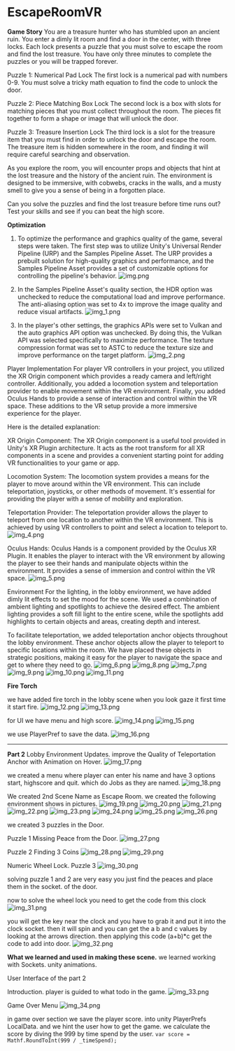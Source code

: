 # EscapeRoomVR
**Game Story**
You are a treasure hunter who has stumbled upon an ancient ruin. You enter a dimly lit room and find a door in the center, with three locks. Each lock presents a puzzle that you must solve to escape the room and find the lost treasure. You have only three minutes to complete the puzzles or you will be trapped forever.

Puzzle 1: Numerical Pad Lock The first lock is a numerical pad with numbers 0-9. You must solve a tricky math equation to find the code to unlock the door.

Puzzle 2: Piece Matching Box Lock The second lock is a box with slots for matching pieces that you must collect throughout the room. The pieces fit together to form a shape or image that will unlock the door.

Puzzle 3: Treasure Insertion Lock The third lock is a slot for the treasure item that you must find in order to unlock the door and escape the room. The treasure item is hidden somewhere in the room, and finding it will require careful searching and observation.

As you explore the room, you will encounter props and objects that hint at the lost treasure and the history of the ancient ruin. The environment is designed to be immersive, with cobwebs, cracks in the walls, and a musty smell to give you a sense of being in a forgotten place.

Can you solve the puzzles and find the lost treasure before time runs out? Test your skills and see if you can beat the high score.

**Optimization**
1. To optimize the performance and graphics quality of the game, several steps were taken. The first step was to utilize Unity's Universal Render Pipeline (URP) and the Samples Pipeline Asset. The URP provides a prebuilt solution for high-quality graphics and performance, and the Samples Pipeline Asset provides a set of customizable options for controlling the pipeline's behavior.
     ![img.png](img.png)
 
2. In the Samples Pipeline Asset's quality section, the HDR option was unchecked to reduce the computational load and improve performance. The anti-aliasing option was set to 4x to improve the image quality and reduce visual artifacts.
     ![img_1.png](img_1.png)
 
3. In the player's other settings, the graphics APIs were set to Vulkan and the auto graphics API option was unchecked. By doing this, the Vulkan API was selected specifically to maximize performance. The texture compression format was set to ASTC to reduce the texture size and improve performance on the target platform.
     ![img_2.png](img_2.png)

Player Implementation
For player VR controllers in your project, you utilized the XR Origin component which provides a ready camera and left/right controller. Additionally, you added a locomotion system and teleportation provider to enable movement within the VR environment. Finally, you added Oculus Hands to provide a sense of interaction and control within the VR space. These additions to the VR setup provide a more immersive experience for the player.

Here is the detailed explanation:

XR Origin Component:
The XR Origin component is a useful tool provided in Unity's XR Plugin architecture. It acts as the root transform for all XR components in a scene and provides a convenient starting point for adding VR functionalities to your game or app.

Locomotion System:
The locomotion system provides a means for the player to move around within the VR environment. This can include teleportation, joysticks, or other methods of movement. It's essential for providing the player with a sense of mobility and exploration.

Teleportation Provider:
The teleportation provider allows the player to teleport from one location to another within the VR environment. This is achieved by using VR controllers to point and select a location to teleport to.
     ![img_4.png](img_4.png)

Oculus Hands:
Oculus Hands is a component provided by the Oculus XR Plugin. It enables the player to interact with the VR environment by allowing the player to see their hands and manipulate objects within the environment. It provides a sense of immersion and control within the VR space.
     ![img_5.png](img_5.png)


Environment
For the lighting, in the lobby environment, we have added dimly lit effects to set the mood for the scene. We used a combination of ambient lighting and spotlights to achieve the desired effect. The ambient lighting provides a soft fill light to the entire scene, while the spotlights add highlights to certain objects and areas, creating depth and interest.

To facilitate teleportation, we added teleportation anchor objects throughout the lobby environment. These anchor objects allow the player to teleport to specific locations within the room. We have placed these objects in strategic positions, making it easy for the player to navigate the space and get to where they need to go.
![img_6.png](img_6.png)
![img_8.png](img_8.png)
![img_7.png](img_7.png)
![img_9.png](img_9.png)
![img_10.png](img_10.png)
![img_11.png](img_11.png)

**Fire Torch**

we have added fire torch in the lobby scene when you look gaze it first time it start fire.
![img_12.png](img_12.png)
![img_13.png](img_13.png)

for UI we have menu and high score.
![img_14.png](img_14.png)
![img_15.png](img_15.png)

we use PlayerPref to save the data.
![img_16.png](img_16.png)

---------------------------------------------------------------------------------------------------------
**Part 2**
Lobby Environment Updates.
improve the Quality of Teleportation Anchor with Animation on Hover.
![img_17.png](img_17.png)

we created a menu where player can enter his name and have 3 options start, highscore and quit. which do Jobs as they are named.
![img_18.png](img_18.png)

We created 2nd Scene Name as Escape Room. we created the following environment shows in pictures.
![img_19.png](img_19.png)
![img_20.png](img_20.png)
![img_21.png](img_21.png)
![img_22.png](img_22.png)
![img_23.png](img_23.png)
![img_24.png](img_24.png)
![img_25.png](img_25.png)
![img_26.png](img_26.png)

we created 3 puzzles in the Door.


Puzzle 1 Missing Peace from the Door.
![img_27.png](img_27.png)

Puzzle 2 Finding 3 Coins 
![img_28.png](img_28.png)
![img_29.png](img_29.png)


Numeric Wheel Lock. Puzzle 3
![img_30.png](img_30.png)

solving puzzle 1 and 2 are very easy you just find the peaces and place them in the socket. of the door.

now to solve the wheel lock you need to get the code from this clock
![img_31.png](img_31.png)

you will get the key near the clock and you have to grab it and put it into the clock socket. then it will spin and you can get the a b and c values by looking at the arrows direction.
then applying this code (a+b)*c get the code to add into door.
![img_32.png](img_32.png)


**What we learned and used in making these scene.**
we learned working with Sockets. unity animations.

User Interface of the part 2

Introduction. player is guided to what todo in the game.
![img_33.png](img_33.png)

Game Over Menu
![img_34.png](img_34.png)

in game over section we save the player score. into unity PlayerPrefs LocalData. and we hint the user how to get the game.
we calculate the score by diving the 999 by time spend by the user.
`var score = Mathf.RoundToInt(999 / _timeSpend);
`